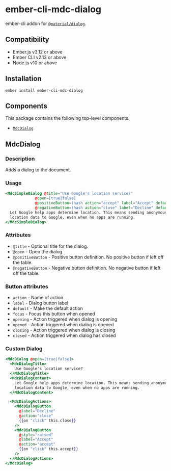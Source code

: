 ember-cli-mdc-dialog
======================

ember-cli addon for [`@material/dialog`](https://github.com/material-components/material-components-web/tree/master/packages/mdc-dialog).


Compatibility
------------------------------------------------------------------------------

* Ember.js v3.12 or above
* Ember CLI v2.13 or above
* Node.js v10 or above


Installation
------------

    ember install ember-cli-mdc-dialog

Components
-----------

This package contains the following top-level components.

* [`MdcDialog`](#MdcDialog)

MdcDialog
---------------------

### Description

Adds a dialog to the document.

### Usage

```handlebars
<MdcSimpleDialog @title="Use Google's location service?"
             @open=[true|false]
             @positiveButton=(hash action="accept" label="Accept" default=[true|false] focus=[true|false] closed=this.accept closing=this.accepting)
             @negativeButton=(hash action="close" label="Decline" default=[true|false] focus=[true|false] closed=this.close closing=this.closing)>
  Let Google help apps determine location. This means sending anonymous
  location data to Google, even when no apps are running.
</MdcSimpleDialog>
```

### Attributes

* `@title` - Optional title for the dialog.
* `@open` - Open the dialog
* `@positiveButton` - Positive button definition. No positive button if left off the table.
* `@negativeButton` - Negative button definition. No negative button if left off the table.

### Button attributes

* `action` - Name of action
* `label` - Dialog button label
* `default` - Make the default action
* `focus` - Focus this button when opened
* `opening` - Action triggered when dialog is opening
* `opened` - Action triggered when dialog is opened
* `closing` - Action triggered when dialog is closing
* `closed` - Action triggered when dialog has closed

### Custom Dialog

```handlebars
<MdcDialog @open=[true|false]>
  <MdcDialogTitle>
    Use Google's location service?
  </MdcDialogTitle>
  <MdcDialogContent>
    Let Google help apps determine location. This means sending anonymous
    location data to Google, even when no apps are running.
  </MdcDialogContent>

  <MdcDialogActions>
    <MdcDialogButton 
      @label="Decline" 
      @action="close"
      {{on "click" this.close}}
    />
    <MdcDialogButton 
      @style="raised" 
      @label="Accept" 
      @action="accept"
      {{on "click" this.accept}}
    />
  </MdcDialogActions>
</MdcDialog>
```
